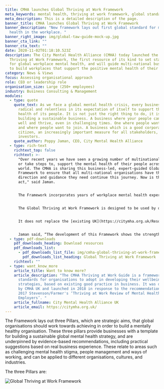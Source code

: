 ```yaml
---
title: CMHA launches Global Thriving at Work Framework
meta_keywords: mental health, thriving at work framework, global standards
meta_description: This is a detailed description of the page.
banner_title: CMHA launches Global Thriving at Work Framework
banner_description: "New framework lays out first global standard for mental
  health in the workplace. "
banner_right_image: img/global-taw-guide-mock-up.jpg
banner_cta_link: ""
banner_cta_text: ""
date: 2020-11-02T01:18:10.523Z
description: The City Mental Health Alliance (CMHA) today launched the Global
  Thriving at Work Framework, the first resource of its kind to set standards
  for global workplace mental health, and will guide multi-national businesses
  to build workplaces that support the positive mental health of their people.
category: News & Views
focus: Assessing organisational approach
role: CEO or leadership role
organisation_size: Large (250+ employees)
industry: Business Consulting & Management
modules:
  - type: quote
    quote_text: As we face a global mental health crisis, every business has to be
      radical and relentless in its expectation of itself to support the mental
      health of its people. It is not just the right thing to do, it is key to
      building a sustainable business. A business where your people can stay
      well and thrive, even in challenging times. One where people want to stay
      and where people want to join. A business which is a good corporate
      citizen, an increasingly important measure for all stakeholders, including
      investors.
    quote_author: Poppy Jaman, CEO, City Mental Health Alliance
  - type: rich-text
    richtext_top: false
    richtext: >-
      "Over recent years we have seen a growing number of multinationals commit,
      or take steps to, support the mental health of their people across the
      world. The CMHA is sharing this business-led, expert-guided Global
      Framework to ensure that all multi-national organisations have the
      direction and guidance they need continue this journey. Now is the time to
      act," said Jaman.


      The Framework incorporates years of workplace mental health experience from across the CMHA membership, and has also been informed by mental health experts, academic research and workplace reports. 


      The Global Thriving at Work Framework is designed to be used by organisations that are seeking to develop global mental health and wellbeing approaches, or it can also be used as a baseline for the development of programmes of work in countries and/or cities that are just starting their journey. 


      It does not replace the [existing UK](https://citymha.org.uk/Resources/Thriving-at-Work-UK-Guide) or [HK Thriving at Work Guides](https://www.cmhahk.org/wp-content/uploads/2020/02/20191114-CMHA-HK-TAW-Guide-Nov2019.pdf), which are more detailed and have been tailored to those particular regions, but it does align with them. The Framework includes a simple means of self-assessment that will allow businesses to measure their progress against the three pillars, to help them further embed change.


      Jaman said, “The development of this Framework shows the strength of the CMHA global community as its pool its knowledge, data and experience to create a unique guide.”
  - type: pdf-downloads
    pdf_downloads_heading: Download resources
    pdf_downloads_list:
      - pdf_downloads_list_file: img/cmha-global-thriving-at-work-framework-final.pdf
        pdf_downloads_list_heading: Global Thriving at Work Framework
    richtext: ""
  - type: want_know_more
    article_title: Want to know more?
    article_description: "The CMHA Thriving at Work Guide is a framework of
      standards for organisations to adopt in developing their wellbeing
      strategies, based on existing good practice in business. It was developed
      by CMHA UK and launched in 2018 in response to the recommendations in the
      2017 Stevenson/Farmer's ‘Thriving at Work Review of Mental Health and
      Employers’. "
    article_fullname: City Mental Health Alliance UK
    article_email: https://citymha.org.uk/
---
```

The Framework lays out three Pillars, which are strategic aims, that global organisations should work towards achieving in order to build a mentally healthy organisation. These three pillars provide businesses with a template for building a sustainable global mental health strategy, and are underpinned by evidence-based recommendations, including practical suggestions based on real business experience. These relate to areas such as challenging mental health stigma, people management and ways of working, and can be applied to different organisations, cultures, and industries. 

The three Pillars are:

![Global Thriving at Work Framework](img/global-taw-framework-tile.jpeg "Global Thriving at Work Framework")